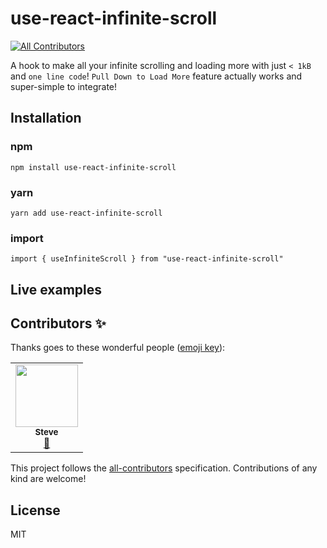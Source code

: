 # use-react-infinite-scroll
<!-- ALL-CONTRIBUTORS-BADGE:START - Do not remove or modify this section -->
[![All Contributors](https://img.shields.io/badge/all_contributors-1-orange.svg?style=flat-square)](#contributors-)
<!-- ALL-CONTRIBUTORS-BADGE:END -->

A hook to make all your infinite scrolling and loading more with just `< 1kB` and `one line code`! `Pull Down to Load More` feature
actually works and super-simple to integrate!

## Installation

### npm
`npm install use-react-infinite-scroll`
### yarn
`yarn add use-react-infinite-scroll`
### import
`import { useInfiniteScroll } from "use-react-infinite-scroll"`

## Live examples

## Contributors ✨

Thanks goes to these wonderful people ([emoji key](https://allcontributors.org/docs/en/emoji-key)):

<!-- ALL-CONTRIBUTORS-LIST:START - Do not remove or modify this section -->
<!-- prettier-ignore-start -->
<!-- markdownlint-disable -->
  <table>
  <tr>
    <td align="center">
      <a href="https://huynhtuan.dev/">
        <img src="https://avatars.githubusercontent.com/u/38250470?v=4?s=100" width="100px;" alt=""/>
        <br />
        <sub><b>Steve</b></sub>
      </a>
      <br />
      <a href="#huynhtuanwd-steve" title="Maintenance">📖</a>
    </td>
  </tr>
</table>

<!-- markdownlint-restore -->
<!-- prettier-ignore-end -->

<!-- ALL-CONTRIBUTORS-LIST:END -->

This project follows the [all-contributors](https://allcontributors.org) specification. Contributions of any kind are welcome!


## License

MIT